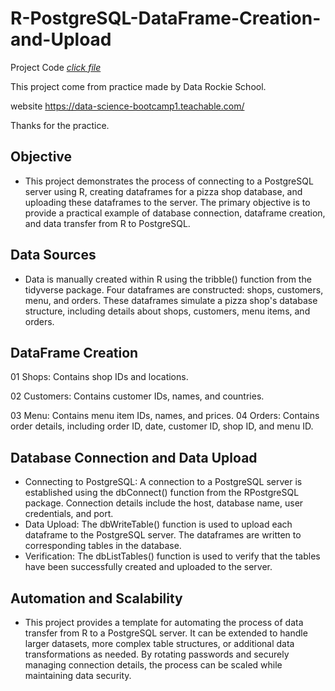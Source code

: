 
# R-PostgreSQL-DataFrame-Creation-and-Upload

Project Code [_click file_](https://github.com/tamakuku/data-science-bootcamp9/blob/a2fbfb4d156e127b4ddce8e11c77a0a42981b12f/Portfolio-Project/R-Programming/Churn%20Prediction%20Model%20Logistic%20Regression/Churn%20Prediction%20Model%20Logistic%20Regression)

This project come from practice made by Data Rockie School.

website https://data-science-bootcamp1.teachable.com/

Thanks for the practice.

## Objective
- This project demonstrates the process of connecting to a PostgreSQL server using R, creating dataframes for a pizza shop database, and uploading these dataframes to the server. The primary objective is to provide a practical example of database connection, dataframe creation, and data transfer from R to PostgreSQL.

## Data Sources
- Data is manually created within R using the tribble() function from the tidyverse package. Four dataframes are constructed: shops, customers, menu, and orders. These dataframes simulate a pizza shop's database structure, including details about shops, customers, menu items, and orders.

## DataFrame Creation
01 Shops: Contains shop IDs and locations.

02 Customers: Contains customer IDs, names, and countries.

03 Menu: Contains menu item IDs, names, and prices.
04 Orders: Contains order details, including order ID, date, customer ID, shop ID, and menu ID.

## Database Connection and Data Upload
- Connecting to PostgreSQL: A connection to a PostgreSQL server is established using the dbConnect() function from the RPostgreSQL package. Connection details include the host, database name, user credentials, and port.
- Data Upload: The dbWriteTable() function is used to upload each dataframe to the PostgreSQL server. The dataframes are written to corresponding tables in the database.
- Verification: The dbListTables() function is used to verify that the tables have been successfully created and uploaded to the server.

## Automation and Scalability
- This project provides a template for automating the process of data transfer from R to a PostgreSQL server. It can be extended to handle larger datasets, more complex table structures, or additional data transformations as needed. By rotating passwords and securely managing connection details, the process can be scaled while maintaining data security.
